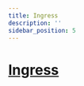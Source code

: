 ```yaml
---
title: Ingress
description: ''
sidebar_position: 5
---
```


# [Ingress](https://kubernetes.io/docs/concepts/services-networking/ingress/)